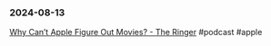 ### 2024-08-13

[Why Can’t Apple Figure Out Movies? - The Ringer](https://www.theringer.com/2024/8/12/24219026/apple-movie-strategy-wolfs) #podcast #apple



